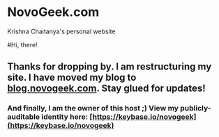 # NovoGeek.com
Krishna Chaitanya's personal website

#Hi, there! 
## Thanks for dropping by. I am restructuring my site. I have moved my blog to [blog.novogeek.com](http://blog.novogeek.com). Stay glued for updates!

### And finally, I am the owner of this host ;) View my publicly-auditable identity here: [https://keybase.io/novogeek](https://keybase.io/novogeek)
